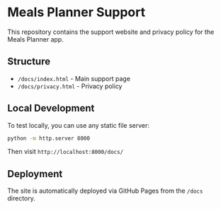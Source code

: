 # Meals Planner Support

This repository contains the support website and privacy policy for the Meals Planner app.

## Structure
- `/docs/index.html` - Main support page
- `/docs/privacy.html` - Privacy policy

## Local Development
To test locally, you can use any static file server:
```bash
python -m http.server 8000
```
Then visit `http://localhost:8000/docs/`

## Deployment
The site is automatically deployed via GitHub Pages from the `/docs` directory.
